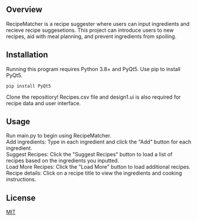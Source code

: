 ## Overview
RecipeMatcher is a recipe suggester where users can input ingredients and recieve recipe suggesetions. This project can introduce users to new recipes, aid with meal planning, and prevent ingredients from spoiling.

## Installation
Running this program requires Python 3.8+ and PyQt5. Use pip to install PyQt5.

`pip install PyQt5`

Clone the repositiory! Recipes.csv file and design1.ui is also required for recipe data and user interface.

## Usage
Run main.py to begin using RecipeMatcher.  
Add ingredients: Type in each ingredient and click the "Add" button for each ingredient.  
Suggest Recipes: Click the "Suggest Recipes" button to load a list of recipes based on the ingredients you inputted.  
Load More Recipes: Click the "Load More" button to load additional recipes.  
Recipe details: Click on a recipe title to view the ingredients and cooking instructions.  

## License
[MIT](https://choosealicense.com/licenses/mit/)
